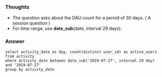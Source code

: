 ### Thoughts

- The question asks about the DAU count for a peroid of 30 days. ( A session question ) 
- For time range, use **date_sub**(date, interval 29 days).


### Answer 
```
select activity_date as day, count(distinct user_id) as active_users from activity 
where activity_date between date_sub('2019-07-27', interval 29 day) and '2019-07-27'
group by activity_date

```
